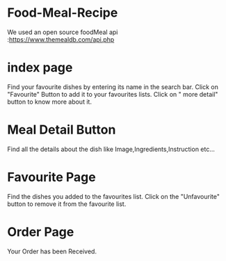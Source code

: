 # Food-Meal-Recipe
We used an open source foodMeal api :https://www.themealdb.com/api.php

# index page
Find your favourite dishes by entering its name in the search bar. Click on "Favourite" Button to add it to your favourites lists. Click on " more detail" button to know more about it. 

# Meal Detail Button
Find all the details about the dish like Image,Ingredients,Instruction etc...

# Favourite Page
Find the dishes you added to the favourites list. Click on the "Unfavourite" button to remove it from the favourite list. 

# Order Page
Your Order has been Received.
